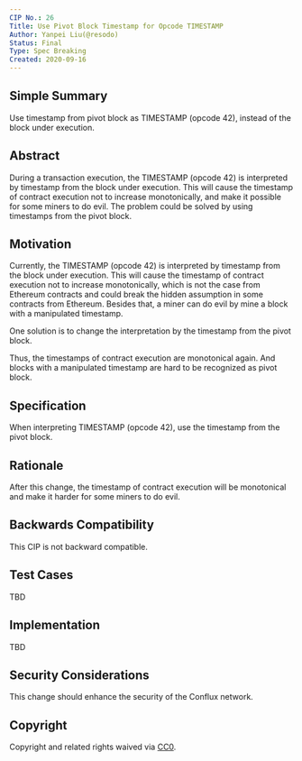 ```yaml
---
CIP No.: 26
Title: Use Pivot Block Timestamp for Opcode TIMESTAMP
Author: Yanpei Liu(@resodo)
Status: Final
Type: Spec Breaking
Created: 2020-09-16
---
```


<!--You can leave these HTML comments in your merged CIP and delete the visible duplicate text guides, they will not appear and may be helpful to refer to if you edit it again. This is the suggested template for new CIPs. Note that a CIP number will be assigned by an editor. When opening a pull request to submit your CIP, please use an abbreviated title in the filename, `CIP-draft_title_abbrev.md`. The title should be 44 characters or less.-->

## Simple Summary
<!--"If you can't explain it simply, you don't understand it well enough." Provide a simplified and layman-accessible explanation of the CIP.-->
Use timestamp from pivot block as TIMESTAMP (opcode 42), instead of the block under execution.

## Abstract
<!--A short (~200 word) description of the technical issue being addressed.-->
During a transaction execution, the TIMESTAMP (opcode 42) is interpreted by timestamp from the block under execution. This will cause the timestamp of contract execution not to increase monotonically, and make it possible for some miners to do evil. The problem could be solved by using timestamps from the pivot block.

## Motivation
<!--The motivation is critical for CIPs that want to change the Conflux protocol. It should clearly explain why the existing protocol specification is inadequate to address the problem that the CIP solves. CIP submissions without sufficient motivation may be rejected outright.-->

Currently, the TIMESTAMP (opcode 42) is interpreted by timestamp from the block under execution. This will cause the timestamp of contract execution not to increase monotonically, which is not the case from Ethereum contracts and could break the hidden assumption in some contracts from Ethereum. Besides that, a miner can do evil by mine a block with a manipulated timestamp.

One solution is to change the interpretation by the timestamp from the pivot block.

Thus, the timestamps of contract execution are monotonical again. And blocks with a manipulated timestamp are hard to be recognized as pivot block.

## Specification
<!--The technical specification should describe the syntax and semantics of any new feature. The specification should be detailed enough to allow competing, interoperable implementations for any of the current Conflux platforms ([conflux-rust](https://github.com/Conflux-Chain/conflux-rust)).-->

When interpreting TIMESTAMP (opcode 42), use the timestamp from the pivot block.

## Rationale
<!--The rationale fleshes out the specification by describing what motivated the design and why particular design decisions were made. It should describe alternate designs that were considered and related work, e.g. how the feature is supported in other languages. The rationale may also provide evidence of consensus within the community, and should discuss important objections or concerns raised during discussion.-->

After this change, the timestamp of contract execution will be monotonical and make it harder for some miners to do evil.

## Backwards Compatibility
<!--All CIPs that introduce backwards incompatibilities must include a section describing these incompatibilities and their severity. The CIP must explain how the author proposes to deal with these incompatibilities. CIP submissions without a sufficient backwards compatibility treatise may be rejected outright.-->

This CIP is not backward compatible. 

## Test Cases
<!--Test cases for an implementation are mandatory for CIPs that are affecting consensus changes. Other CIPs can choose to include links to test cases if applicable.-->
TBD


## Implementation
<!--The implementations must be completed before any CIP is given status "Final", but it need not be completed before the CIP is accepted. While there is merit to the approach of reaching consensus on the specification and rationale before writing code, the principle of "rough consensus and running code" is still useful when it comes to resolving many discussions of API details.-->
TBD


## Security Considerations
<!--All CIPs must contain a section that discusses the security implications/considerations relevant to the proposed change. Include information that might be important for security discussions, surfaces risks and can be used throughout the life cycle of the proposal. E.g. include security-relevant design decisions, concerns, important discussions, implementation-specific guidance and pitfalls, an outline of threats and risks and how they are being addressed. CIP submissions missing the "Security Considerations" section will be rejected. a CIP cannot proceed to status "Final" without a Security Considerations discussion deemed sufficient by the reviewers.-->
This change should enhance the security of the Conflux network.

## Copyright
Copyright and related rights waived via [CC0](https://creativecommons.org/publicdomain/zero/1.0/).
